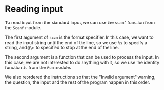 # Reading input

To read input from the standard input, we can use the `scanf` function from the `Scanf` module.

The first argument of `scan` is the format specifier. In this case, we want to read the input string until the end of the line, so we use `%s` to specify a string, and `@\n` to specified to stop at the end of the line.

The second argument is a function that can be used to process the input. In this case, we are not interested to do anything with it, so we use the identity function `id` from the `Fun` module.

We also reordered the instructions so that the "Invalid argument" warning, the question, the input and the rest of the program happen in this order.
